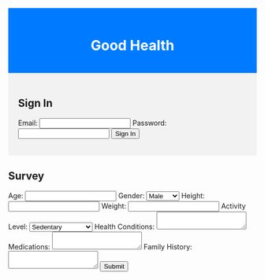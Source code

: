 
<html>
<head>
<title>Good Health Survey</title>
<style>
.header {background-color: #007bff; color: #ffffff; padding: 20px; text-align: center;}
.sign-in {background-color: #f2f2f2; padding: 20px; margin-bottom: 20px;}
</style>
</head>
<body>
<div class="header">
<h1>Good Health</h1>
</div>
<div class="sign-in">
<h2>Sign In</h2>
<form>
<label for="email">Email:</label>
<input type="email" id="email" name="email">
<label for="password">Password:</label>
<input type="password" id="password" name="password">
<input type="submit" value="Sign In">
</form>
</div>
<div class="survey">
<h2>Survey</h2>
<form>
<label for="age">Age:</label>
<input type="number" id="age" name="age">
<label for="gender">Gender:</label>
<select id="gender" name="gender">
<option value="male">Male</option>
<option value="female">Female</option>
<option value="other">Other</option>
</select>
<label for="height">Height:</label>
<input type="number" id="height" name="height">
<label for="weight">Weight:</label>
<input type="number" id="weight" name="weight">
<label for="activityLevel">Activity Level:</label>
<select id="activityLevel" name="activityLevel">
<option value="sedentary">Sedentary</option>
<option value="lightlyActive">Lightly Active</option>
<option value="moderatelyActive">Moderately Active</option>
<option value="veryActive">Very Active</option>
</select>
<label for="healthConditions">Health Conditions:</label>
<textarea id="healthConditions" name="healthConditions"></textarea>
<label for="medications">Medications:</label>
<textarea id="medications" name="medications"></textarea>
<label for="familyHistory">Family History:</label>
<textarea id="familyHistory" name="familyHistory"></textarea>
<input type="submit" value="Submit">
</form>
</div>
</body>
</html>
